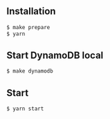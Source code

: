## Installation

```bash
$ make prepare
$ yarn
```

## Start DynamoDB local

```bash
$ make dynamodb
```

## Start

```bash
$ yarn start
```
